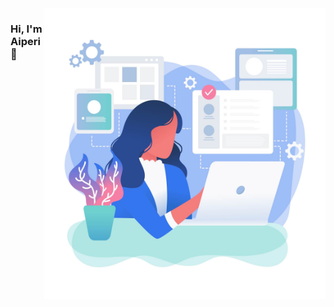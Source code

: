 

<!--
**aiperieldar/aiperieldar** is a ✨ _special_ ✨ repository because its `README.md` (this file) appears on your GitHub profile.

Here are some ideas to get you started:

- 🔭 I’m currently working on ...
- 🌱 I’m currently learning ...
- 👯 I’m looking to collaborate on ...
- 🤔 I’m looking for help with ...
- 💬 Ask me about ...
- 📫 How to reach me: ...
- 😄 Pronouns: ...
- ⚡ Fun fact: ...
-->

<img align="right" src="https://github.com/aiperieldar/aiperieldar/blob/master/female-developer-vector.jpg" alt="popo" width=450px height=465px/>

### Hi, I'm Aiperi 👋
<!--
I’m a Software Engineer, . I'm the creator of [We Read Too](wereadtoo.com), a book resource app that features books for kids and teens with main characters of colors written by Black, Latinx, Asian and Indigenous authors. I currently work as a Senior Software Engineer at Calm.

- 📱  I’m currently working on Wino App and Female Blog.
- 🤓 I’m currently learning React + Redux.
- 💬  Ask me about Javascript, Node.
- 📫  How to reach me: kaya@hey.com or Twitter [@kthomas901](twitter.com/kthomas901)
- 😄  Pronouns: she/her
- 🚴🏽‍♀️  Fun fact: I enjoy reading books in 4 different languages and working on Inner Engineering.  -->
